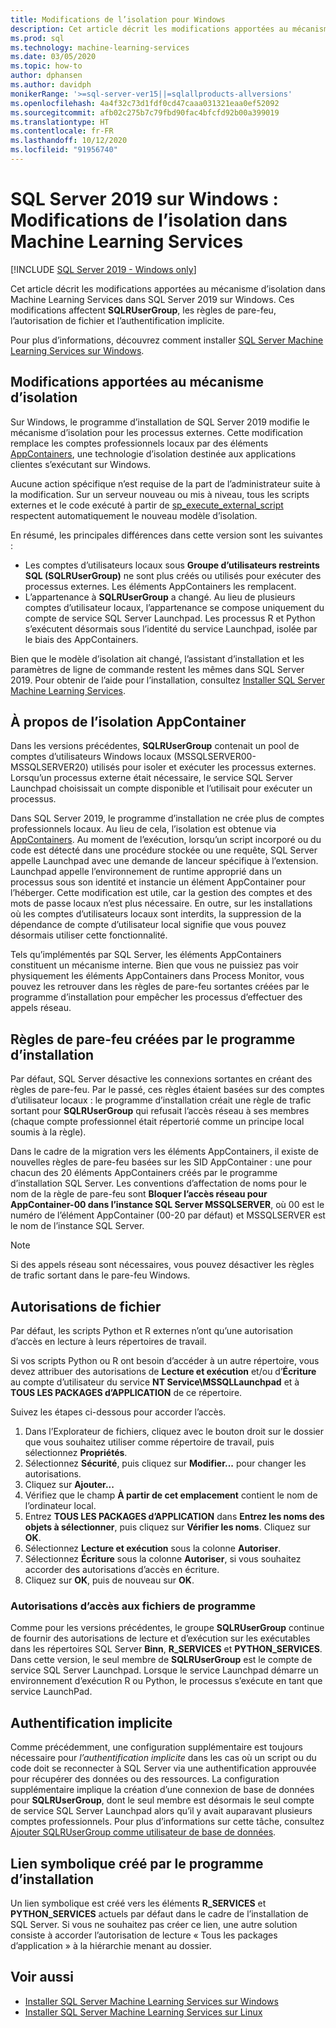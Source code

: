```yaml
---
title: Modifications de l’isolation pour Windows
description: Cet article décrit les modifications apportées au mécanisme d’isolation dans Machine Learning Services dans SQL Server 2019 sur Windows. Ces modifications affectent SQLRUserGroup, les règles de pare-feu, l’autorisation de fichier et l’authentification implicite.
ms.prod: sql
ms.technology: machine-learning-services
ms.date: 03/05/2020
ms.topic: how-to
author: dphansen
ms.author: davidph
monikerRange: '>=sql-server-ver15||=sqlallproducts-allversions'
ms.openlocfilehash: 4a4f32c73d1fdf0cd47caaa031321eaa0ef52092
ms.sourcegitcommit: afb02c275b7c79fbd90fac4bfcfd92b00a399019
ms.translationtype: HT
ms.contentlocale: fr-FR
ms.lasthandoff: 10/12/2020
ms.locfileid: "91956740"
---
```

# <a name="sql-server-2019-on-windows-isolation-changes-for-machine-learning-services"></a>SQL Server 2019 sur Windows : Modifications de l’isolation dans Machine Learning Services
[!INCLUDE [SQL Server 2019 - Windows only](../../includes/applies-to-version/sqlserver2019-windows-only.md)]

Cet article décrit les modifications apportées au mécanisme d’isolation dans Machine Learning Services dans SQL Server 2019 sur Windows. Ces modifications affectent **SQLRUserGroup**, les règles de pare-feu, l’autorisation de fichier et l’authentification implicite.

Pour plus d’informations, découvrez comment installer [SQL Server Machine Learning Services sur Windows](sql-machine-learning-services-windows-install.md).

## <a name="changes-to-isolation-mechanism"></a>Modifications apportées au mécanisme d’isolation

Sur Windows, le programme d’installation de SQL Server 2019 modifie le mécanisme d’isolation pour les processus externes. Cette modification remplace les comptes professionnels locaux par des éléments [AppContainers](/windows/desktop/secauthz/appcontainer-isolation), une technologie d’isolation destinée aux applications clientes s’exécutant sur Windows. 

Aucune action spécifique n’est requise de la part de l’administrateur suite à la modification. Sur un serveur nouveau ou mis à niveau, tous les scripts externes et le code exécuté à partir de [sp_execute_external_script](../../relational-databases/system-stored-procedures/sp-execute-external-script-transact-sql.md) respectent automatiquement le nouveau modèle d’isolation. 

En résumé, les principales différences dans cette version sont les suivantes :

+ Les comptes d’utilisateurs locaux sous **Groupe d’utilisateurs restreints SQL (SQLRUserGroup)** ne sont plus créés ou utilisés pour exécuter des processus externes. Les éléments AppContainers les remplacent.
+ L’appartenance à **SQLRUserGroup** a changé. Au lieu de plusieurs comptes d’utilisateur locaux, l’appartenance se compose uniquement du compte de service SQL Server Launchpad. Les processus R et Python s’exécutent désormais sous l’identité du service Launchpad, isolée par le biais des AppContainers.

Bien que le modèle d’isolation ait changé, l’assistant d’installation et les paramètres de ligne de commande restent les mêmes dans SQL Server 2019. Pour obtenir de l’aide pour l’installation, consultez [Installer SQL Server Machine Learning Services](sql-machine-learning-services-windows-install.md).

## <a name="about-appcontainer-isolation"></a>À propos de l’isolation AppContainer

Dans les versions précédentes, **SQLRUserGroup** contenait un pool de comptes d’utilisateurs Windows locaux (MSSQLSERVER00-MSSQLSERVER20) utilisés pour isoler et exécuter les processus externes. Lorsqu’un processus externe était nécessaire, le service SQL Server Launchpad choisissait un compte disponible et l’utilisait pour exécuter un processus. 

Dans SQL Server 2019, le programme d’installation ne crée plus de comptes professionnels locaux. Au lieu de cela, l’isolation est obtenue via [AppContainers](/windows/desktop/secauthz/appcontainer-isolation). Au moment de l’exécution, lorsqu’un script incorporé ou du code est détecté dans une procédure stockée ou une requête, SQL Server appelle Launchpad avec une demande de lanceur spécifique à l’extension. Launchpad appelle l’environnement de runtime approprié dans un processus sous son identité et instancie un élément AppContainer pour l’héberger. Cette modification est utile, car la gestion des comptes et des mots de passe locaux n’est plus nécessaire. En outre, sur les installations où les comptes d’utilisateurs locaux sont interdits, la suppression de la dépendance de compte d’utilisateur local signifie que vous pouvez désormais utiliser cette fonctionnalité.

Tels qu’implémentés par SQL Server, les éléments AppContainers constituent un mécanisme interne. Bien que vous ne puissiez pas voir physiquement les éléments AppContainers dans Process Monitor, vous pouvez les retrouver dans les règles de pare-feu sortantes créées par le programme d’installation pour empêcher les processus d’effectuer des appels réseau.

## <a name="firewall-rules-created-by-setup"></a>Règles de pare-feu créées par le programme d’installation

Par défaut, SQL Server désactive les connexions sortantes en créant des règles de pare-feu. Par le passé, ces règles étaient basées sur des comptes d’utilisateur locaux : le programme d’installation créait une règle de trafic sortant pour **SQLRUserGroup** qui refusait l’accès réseau à ses membres (chaque compte professionnel était répertorié comme un principe local soumis à la règle). 

Dans le cadre de la migration vers les éléments AppContainers, il existe de nouvelles règles de pare-feu basées sur les SID AppContainer : une pour chacun des 20 éléments AppContainers créés par le programme d’installation SQL Server. Les conventions d’affectation de noms pour le nom de la règle de pare-feu sont **Bloquer l’accès réseau pour AppContainer-00 dans l’instance SQL Server MSSQLSERVER**, où 00 est le numéro de l’élément AppContainer (00-20 par défaut) et MSSQLSERVER est le nom de l’instance SQL Server. 

> [!Note]
> Si des appels réseau sont nécessaires, vous pouvez désactiver les règles de trafic sortant dans le pare-feu Windows.

<a name="file-permissions"></a>

## <a name="file-permissions"></a>Autorisations de fichier

Par défaut, les scripts Python et R externes n’ont qu’une autorisation d’accès en lecture à leurs répertoires de travail. 

Si vos scripts Python ou R ont besoin d’accéder à un autre répertoire, vous devez attribuer des autorisations de **Lecture et exécution** et/ou d’**Écriture** au compte d’utilisateur du service **NT Service\MSSQLLaunchpad** et à **TOUS LES PACKAGES d’APPLICATION** de ce répertoire.

Suivez les étapes ci-dessous pour accorder l’accès.

1. Dans l’Explorateur de fichiers, cliquez avec le bouton droit sur le dossier que vous souhaitez utiliser comme répertoire de travail, puis sélectionnez **Propriétés**.
1. Sélectionnez **Sécurité**, puis cliquez sur **Modifier...** pour changer les autorisations.
1. Cliquez sur **Ajouter...**
1. Vérifiez que le champ **À partir de cet emplacement** contient le nom de l’ordinateur local.
1. Entrez **TOUS LES PACKAGES d’APPLICATION** dans **Entrez les noms des objets à sélectionner**, puis cliquez sur **Vérifier les noms**. Cliquez sur **OK**.
1. Sélectionnez **Lecture et exécution** sous la colonne **Autoriser**.
1. Sélectionnez **Écriture** sous la colonne **Autoriser**, si vous souhaitez accorder des autorisations d’accès en écriture.
1. Cliquez sur **OK**, puis de nouveau sur **OK**.

### <a name="program-file-permissions"></a>Autorisations d’accès aux fichiers de programme

Comme pour les versions précédentes, le groupe **SQLRUserGroup** continue de fournir des autorisations de lecture et d’exécution sur les exécutables dans les répertoires SQL Server **Binn**, **R_SERVICES** et **PYTHON_SERVICES**. Dans cette version, le seul membre de **SQLRUserGroup** est le compte de service SQL Server Launchpad.  Lorsque le service Launchpad démarre un environnement d’exécution R ou Python, le processus s’exécute en tant que service LaunchPad.

## <a name="implied-authentication"></a>Authentification implicite

Comme précédemment, une configuration supplémentaire est toujours nécessaire pour *l’authentification implicite* dans les cas où un script ou du code doit se reconnecter à SQL Server via une authentification approuvée pour récupérer des données ou des ressources. La configuration supplémentaire implique la création d’une connexion de base de données pour **SQLRUserGroup**, dont le seul membre est désormais le seul compte de service SQL Server Launchpad alors qu’il y avait auparavant plusieurs comptes professionnels. Pour plus d’informations sur cette tâche, consultez [Ajouter SQLRUserGroup comme utilisateur de base de données](../security/create-a-login-for-sqlrusergroup.md).


## <a name="symbolic-link-created-by-setup"></a>Lien symbolique créé par le programme d’installation

Un lien symbolique est créé vers les éléments **R_SERVICES** et **PYTHON_SERVICES** actuels par défaut dans le cadre de l’installation de SQL Server. Si vous ne souhaitez pas créer ce lien, une autre solution consiste à accorder l’autorisation de lecture « Tous les packages d’application » à la hiérarchie menant au dossier.


## <a name="see-also"></a>Voir aussi

+ [Installer SQL Server Machine Learning Services sur Windows](sql-machine-learning-services-windows-install.md)
+ [Installer SQL Server Machine Learning Services sur Linux](../../linux/sql-server-linux-setup-machine-learning.md)